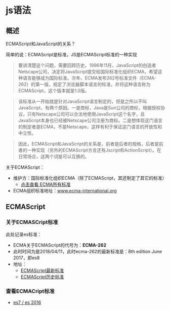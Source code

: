 # js语法

## 概述

ECMAScript和JavaScript的关系？

简单的说：ECMAScript是标准，JS是ECMAScript标准的一种实现 

> 要讲清楚这个问题，需要回顾历史。1996年11月，JavaScript的创造者Netscape公司，决定将JavaScript提交给国际标准化组织ECMA，希望这种语言能够成为国际标准。次年，ECMA发布262号标准文件（ECMA-262）的第一版，规定了浏览器脚本语言的标准，并将这种语言称为ECMAScript，这个版本就是1.0版。

> 该标准从一开始就是针对JavaScript语言制定的，但是之所以不叫JavaScript，有两个原因。一是商标，Java是Sun公司的商标，根据授权协议，只有Netscape公司可以合法地使用JavaScript这个名字，且JavaScript本身也已经被Netscape公司注册为商标。二是想体现这门语言的制定者是ECMA，不是Netscape，这样有利于保证这门语言的开放性和中立性。

> 因此，ECMAScript和JavaScript的关系是，前者是后者的规格，后者是前者的一种实现（另外的ECMAScript方言还有Jscript和ActionScript）。在日常场合，这两个词是可以互换的。

关于ECMAScript：
- 维护方：国际标准化组织ECMA（除了ECMAScript，其还制定了其它的标准）
    - [点击查看 ECMA所有标准](http://www.ecma-international.org/publications/standards/Standard.htm)
- ECMA组织标准地址：www.ecma-international.org

## ECMAScript

### 关于ECMASCript标准

此处记录es标准：
- ECMA关于ECMAScript的代号为：**ECMA-262**
- 此时时间为是2018/04/11，此时ecma-262的最新标准是：8th edition June 2017，即es8
- 地址：
    - [ECMAScript最新标准](http://www.ecma-international.org/publications/standards/Ecma-262.htm)
    - [ECMAScript历史标准](http://www.ecma-international.org/publications/standards/Ecma-262-arch.htm)

### 查看ECMACript标准

- [es7 / es 2016](./es7/index.md)

